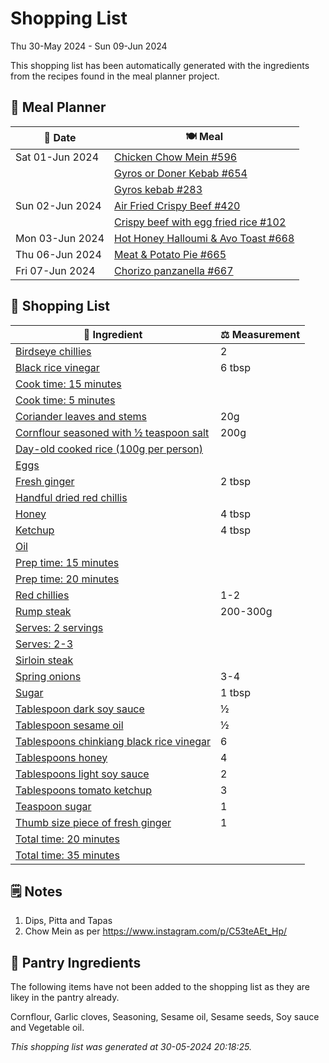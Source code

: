 # Shopping List

Thu 30-May 2024 - Sun 09-Jun 2024

This shopping list has been automatically generated with the ingredients from the recipes found in the meal planner project.

## 📅 Meal Planner

|📅 Date| 🍽️ Meal|
|----|----|
|Sat 01-Jun 2024|[Chicken Chow Mein #596](https://github.com/jcallaghan/The-Cookbook/issues/596)|
||[Gyros or Doner Kebab #654](https://github.com/jcallaghan/The-Cookbook/issues/654)|
||[Gyros kebab #283](https://github.com/jcallaghan/The-Cookbook/issues/283)|
|Sun 02-Jun 2024|[Air Fried Crispy Beef #420](https://github.com/jcallaghan/The-Cookbook/issues/420)|
||[Crispy beef with egg fried rice #102](https://github.com/jcallaghan/The-Cookbook/issues/102)|
|Mon 03-Jun 2024|[Hot Honey Halloumi & Avo Toast #668](https://github.com/jcallaghan/The-Cookbook/issues/668)|
|Thu 06-Jun 2024|[Meat & Potato Pie #665](https://github.com/jcallaghan/The-Cookbook/issues/665)|
|Fri 07-Jun 2024|[Chorizo panzanella #667](https://github.com/jcallaghan/The-Cookbook/issues/667)|

## 🛒 Shopping List

| 🍌 Ingredient| ⚖️ Measurement|
|----------|-----------|
|[Birdseye chillies](https://www.sainsburys.co.uk/gol-ui/SearchResults/Birdseye%20chillies)|2|
|[Black rice vinegar](https://www.sainsburys.co.uk/gol-ui/SearchResults/Black%20rice%20vinegar)|6 tbsp|
|[Cook time: 15 minutes](https://www.sainsburys.co.uk/gol-ui/SearchResults/Cook%20time:%2015%20minutes)||
|[Cook time: 5 minutes](https://www.sainsburys.co.uk/gol-ui/SearchResults/Cook%20time:%205%20minutes)||
|[Coriander leaves and stems](https://www.sainsburys.co.uk/gol-ui/SearchResults/Coriander%20leaves%20and%20stems)|20g|
|[Cornflour seasoned with ½ teaspoon salt](https://www.sainsburys.co.uk/gol-ui/SearchResults/Cornflour%20seasoned%20with%20½%20teaspoon%20salt)|200g|
|[Day-old cooked rice (100g per person)](https://www.sainsburys.co.uk/gol-ui/SearchResults/Day-old%20cooked%20rice%20(100g%20per%20person))||
|[Eggs](https://www.sainsburys.co.uk/gol-ui/SearchResults/Eggs)||
|[Fresh ginger](https://www.sainsburys.co.uk/gol-ui/SearchResults/Fresh%20ginger)|2 tbsp|
|[Handful dried red chillis](https://www.sainsburys.co.uk/gol-ui/SearchResults/Handful%20dried%20red%20chillis)||
|[Honey](https://www.sainsburys.co.uk/gol-ui/SearchResults/Honey)|4 tbsp|
|[Ketchup](https://www.sainsburys.co.uk/gol-ui/SearchResults/Ketchup)|4 tbsp|
|[Oil](https://www.sainsburys.co.uk/gol-ui/SearchResults/Oil)||
|[Prep time: 15 minutes](https://www.sainsburys.co.uk/gol-ui/SearchResults/Prep%20time:%2015%20minutes)||
|[Prep time: 20 minutes](https://www.sainsburys.co.uk/gol-ui/SearchResults/Prep%20time:%2020%20minutes)||
|[Red chillies](https://www.sainsburys.co.uk/gol-ui/SearchResults/Red%20chillies)|1-2|
|[Rump steak](https://www.sainsburys.co.uk/gol-ui/SearchResults/Rump%20steak)|200-300g|
|[Serves: 2 servings](https://www.sainsburys.co.uk/gol-ui/SearchResults/Serves:%202%20servings)||
|[Serves: 2-3](https://www.sainsburys.co.uk/gol-ui/SearchResults/Serves:%202-3)||
|[Sirloin steak](https://www.sainsburys.co.uk/gol-ui/SearchResults/Sirloin%20steak)||
|[Spring onions](https://www.sainsburys.co.uk/gol-ui/SearchResults/Spring%20onions)|3-4|
|[Sugar](https://www.sainsburys.co.uk/gol-ui/SearchResults/Sugar)|1 tbsp|
|[Tablespoon dark soy sauce](https://www.sainsburys.co.uk/gol-ui/SearchResults/Tablespoon%20dark%20soy%20sauce)|½|
|[Tablespoon sesame oil](https://www.sainsburys.co.uk/gol-ui/SearchResults/Tablespoon%20sesame%20oil)|½|
|[Tablespoons chinkiang black rice vinegar](https://www.sainsburys.co.uk/gol-ui/SearchResults/Tablespoons%20chinkiang%20black%20rice%20vinegar)|6|
|[Tablespoons honey](https://www.sainsburys.co.uk/gol-ui/SearchResults/Tablespoons%20honey)|4|
|[Tablespoons light soy sauce](https://www.sainsburys.co.uk/gol-ui/SearchResults/Tablespoons%20light%20soy%20sauce)|2|
|[Tablespoons tomato ketchup](https://www.sainsburys.co.uk/gol-ui/SearchResults/Tablespoons%20tomato%20ketchup)|3|
|[Teaspoon sugar](https://www.sainsburys.co.uk/gol-ui/SearchResults/Teaspoon%20sugar)|1|
|[Thumb size piece of fresh ginger](https://www.sainsburys.co.uk/gol-ui/SearchResults/Thumb%20size%20piece%20of%20fresh%20ginger)|1|
|[Total time: 20 minutes](https://www.sainsburys.co.uk/gol-ui/SearchResults/Total%20time:%2020%20minutes)||
|[Total time: 35 minutes](https://www.sainsburys.co.uk/gol-ui/SearchResults/Total%20time:%2035%20minutes)||

## 🗒️ Notes

1. Dips, Pitta and Tapas
1. Chow Mein as per https://www.instagram.com/p/C53teAEt_Hp/

## 🏪 Pantry Ingredients

The following items have not been added to the shopping list as they are likey in the pantry already.

Cornflour, Garlic cloves, Seasoning, Sesame oil, Sesame seeds, Soy sauce and Vegetable oil.


_This shopping list was generated at 30-05-2024 20:18:25._